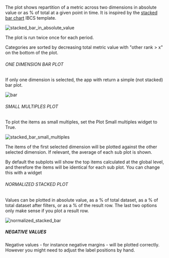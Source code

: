 The plot shows repartition of a metric across two dimensions in absolute value or as % of total at a given point in time. It is inspired by the [stacked bar chart](https://www.ibcs.com/resource/ibcs-stacked-bar-excel-chart/) IBCS template.

![stacked_bar_in_absolute_value](assets/images/stacked_bar_in_absolute_value-16842482969241.png)



The plot is run twice once for each period.

Categories are sorted by decreasing total metric value with "other rank > x" on the bottom of the plot. 

###### ONE DIMENSION BAR PLOT

If only one dimension is selected, the app with return a simple (not stacked) bar plot.

![bar](assets/images/bar-16842483349152.png)

###### SMALL MULTIPLES PLOT

To plot the items as small multiples, set the Plot Small multiples widget to True. 

![stacked_bar_small_multiples](assets/images/stacked_bar_small_multiples-16842483492743.png)

The items of the first selected dimension will be plotted against the other selected dimension. If relevant, the average of each sub plot is shown.

By default the subplots will show the top items calculated at the global level, and therefore the items will be identical for each sub plot. You can change this with a widget

###### NORMALIZED STACKED PLOT

Values can be plotted in absolute value, as a % of total dataset, as a % of total dataset after filters, or as a % of the result row. The last two options only make sense if you plot a result row.   

![normalized_stacked_bar](assets/images/normalized_stacked_bar-16842484258434.png)

##### NEGATIVE VALUES

Negative values - for instance negative margins - will be plotted correctly. However you might need to adjust the label positions by hand.

